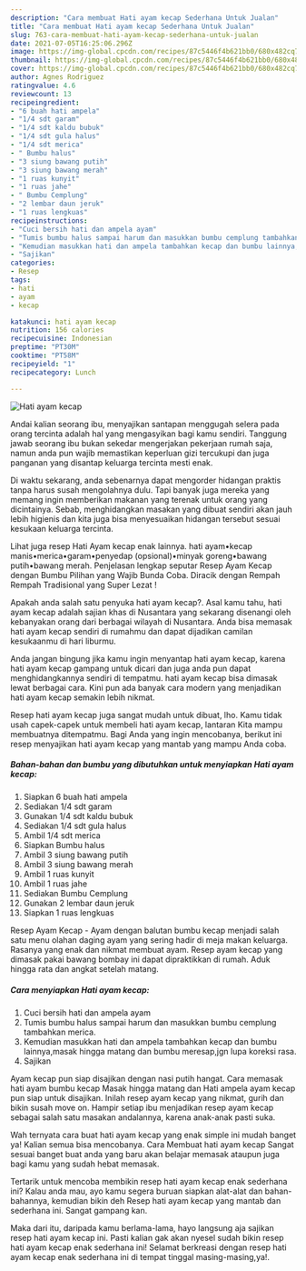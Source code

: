 ```yaml
---
description: "Cara membuat Hati ayam kecap Sederhana Untuk Jualan"
title: "Cara membuat Hati ayam kecap Sederhana Untuk Jualan"
slug: 763-cara-membuat-hati-ayam-kecap-sederhana-untuk-jualan
date: 2021-07-05T16:25:06.296Z
image: https://img-global.cpcdn.com/recipes/87c5446f4b621bb0/680x482cq70/hati-ayam-kecap-foto-resep-utama.jpg
thumbnail: https://img-global.cpcdn.com/recipes/87c5446f4b621bb0/680x482cq70/hati-ayam-kecap-foto-resep-utama.jpg
cover: https://img-global.cpcdn.com/recipes/87c5446f4b621bb0/680x482cq70/hati-ayam-kecap-foto-resep-utama.jpg
author: Agnes Rodriguez
ratingvalue: 4.6
reviewcount: 13
recipeingredient:
- "6 buah hati ampela"
- "1/4 sdt garam"
- "1/4 sdt kaldu bubuk"
- "1/4 sdt gula halus"
- "1/4 sdt merica"
- " Bumbu halus"
- "3 siung bawang putih"
- "3 siung bawang merah"
- "1 ruas kunyit"
- "1 ruas jahe"
- " Bumbu Cemplung"
- "2 lembar daun jeruk"
- "1 ruas lengkuas"
recipeinstructions:
- "Cuci bersih hati dan ampela ayam"
- "Tumis bumbu halus sampai harum dan masukkan bumbu cemplung tambahkan merica."
- "Kemudian masukkan hati dan ampela tambahkan kecap dan bumbu lainnya,masak hingga matang dan bumbu meresap,jgn lupa koreksi rasa."
- "Sajikan"
categories:
- Resep
tags:
- hati
- ayam
- kecap

katakunci: hati ayam kecap 
nutrition: 156 calories
recipecuisine: Indonesian
preptime: "PT30M"
cooktime: "PT58M"
recipeyield: "1"
recipecategory: Lunch

---
```



![Hati ayam kecap](https://img-global.cpcdn.com/recipes/87c5446f4b621bb0/680x482cq70/hati-ayam-kecap-foto-resep-utama.jpg)

Andai kalian seorang ibu, menyajikan santapan menggugah selera pada orang tercinta adalah hal yang mengasyikan bagi kamu sendiri. Tanggung jawab seorang ibu bukan sekedar mengerjakan pekerjaan rumah saja, namun anda pun wajib memastikan keperluan gizi tercukupi dan juga panganan yang disantap keluarga tercinta mesti enak.

Di waktu  sekarang, anda sebenarnya dapat mengorder hidangan praktis tanpa harus susah mengolahnya dulu. Tapi banyak juga mereka yang memang ingin memberikan makanan yang terenak untuk orang yang dicintainya. Sebab, menghidangkan masakan yang dibuat sendiri akan jauh lebih higienis dan kita juga bisa menyesuaikan hidangan tersebut sesuai kesukaan keluarga tercinta. 

Lihat juga resep Hati Ayam kecap enak lainnya. hati ayam•kecap manis•merica•garam•penyedap (opsional)•minyak goreng•bawang putih•bawang merah. Penjelasan lengkap seputar Resep Ayam Kecap dengan Bumbu Pilihan yang Wajib Bunda Coba. Diracik dengan Rempah Rempah Tradisional yang Super Lezat !

Apakah anda salah satu penyuka hati ayam kecap?. Asal kamu tahu, hati ayam kecap adalah sajian khas di Nusantara yang sekarang disenangi oleh kebanyakan orang dari berbagai wilayah di Nusantara. Anda bisa memasak hati ayam kecap sendiri di rumahmu dan dapat dijadikan camilan kesukaanmu di hari liburmu.

Anda jangan bingung jika kamu ingin menyantap hati ayam kecap, karena hati ayam kecap gampang untuk dicari dan juga anda pun dapat menghidangkannya sendiri di tempatmu. hati ayam kecap bisa dimasak lewat berbagai cara. Kini pun ada banyak cara modern yang menjadikan hati ayam kecap semakin lebih nikmat.

Resep hati ayam kecap juga sangat mudah untuk dibuat, lho. Kamu tidak usah capek-capek untuk membeli hati ayam kecap, lantaran Kita mampu membuatnya ditempatmu. Bagi Anda yang ingin mencobanya, berikut ini resep menyajikan hati ayam kecap yang mantab yang mampu Anda coba.

<!--inarticleads1-->

##### Bahan-bahan dan bumbu yang dibutuhkan untuk menyiapkan Hati ayam kecap:

1. Siapkan 6 buah hati ampela
1. Sediakan 1/4 sdt garam
1. Gunakan 1/4 sdt kaldu bubuk
1. Sediakan 1/4 sdt gula halus
1. Ambil 1/4 sdt merica
1. Siapkan  Bumbu halus
1. Ambil 3 siung bawang putih
1. Ambil 3 siung bawang merah
1. Ambil 1 ruas kunyit
1. Ambil 1 ruas jahe
1. Sediakan  Bumbu Cemplung
1. Gunakan 2 lembar daun jeruk
1. Siapkan 1 ruas lengkuas


Resep Ayam Kecap - Ayam dengan balutan bumbu kecap menjadi salah satu menu olahan daging ayam yang sering hadir di meja makan keluarga. Rasanya yang enak dan nikmat membuat ayam. Resep ayam kecap yang dimasak pakai bawang bombay ini dapat dipraktikkan di rumah. Aduk hingga rata dan angkat setelah matang. 

<!--inarticleads2-->

##### Cara menyiapkan Hati ayam kecap:

1. Cuci bersih hati dan ampela ayam
1. Tumis bumbu halus sampai harum dan masukkan bumbu cemplung tambahkan merica.
1. Kemudian masukkan hati dan ampela tambahkan kecap dan bumbu lainnya,masak hingga matang dan bumbu meresap,jgn lupa koreksi rasa.
1. Sajikan


Ayam kecap pun siap disajikan dengan nasi putih hangat. Cara memasak hati ayam bumbu kecap Masak hingga matang dan Hati ampela ayam kecap pun siap untuk disajikan. Inilah resep ayam kecap yang nikmat, gurih dan bikin susah move on. Hampir setiap ibu menjadikan resep ayam kecap sebagai salah satu masakan andalannya, karena anak-anak pasti suka. 

Wah ternyata cara buat hati ayam kecap yang enak simple ini mudah banget ya! Kalian semua bisa mencobanya. Cara Membuat hati ayam kecap Sangat sesuai banget buat anda yang baru akan belajar memasak ataupun juga bagi kamu yang sudah hebat memasak.

Tertarik untuk mencoba membikin resep hati ayam kecap enak sederhana ini? Kalau anda mau, ayo kamu segera buruan siapkan alat-alat dan bahan-bahannya, kemudian bikin deh Resep hati ayam kecap yang mantab dan sederhana ini. Sangat gampang kan. 

Maka dari itu, daripada kamu berlama-lama, hayo langsung aja sajikan resep hati ayam kecap ini. Pasti kalian gak akan nyesel sudah bikin resep hati ayam kecap enak sederhana ini! Selamat berkreasi dengan resep hati ayam kecap enak sederhana ini di tempat tinggal masing-masing,ya!.

